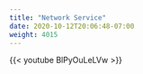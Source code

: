 ```yaml
---
title: "Network Service"
date: 2020-10-12T20:06:48-07:00
weight: 4015
---
```

{{< youtube BlPyOuLeLVw >}}
